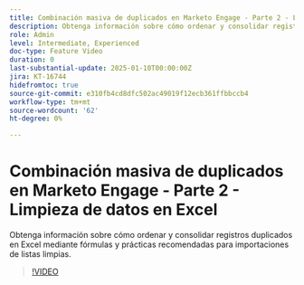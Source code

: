 ```yaml
---
title: Combinación masiva de duplicados en Marketo Engage - Parte 2 - Limpieza de datos en Excel
description: Obtenga información sobre cómo ordenar y consolidar registros duplicados en Excel mediante fórmulas y prácticas recomendadas para importaciones de listas limpias.
role: Admin
level: Intermediate, Experienced
doc-type: Feature Video
duration: 0
last-substantial-update: 2025-01-10T00:00:00Z
jira: KT-16744
hidefromtoc: true
source-git-commit: e310fb4cd8dfc502ac49019f12ecb361ffbbccb4
workflow-type: tm+mt
source-wordcount: '62'
ht-degree: 0%

---
```



# Combinación masiva de duplicados en Marketo Engage - Parte 2 - Limpieza de datos en Excel

Obtenga información sobre cómo ordenar y consolidar registros duplicados en Excel mediante fórmulas y prácticas recomendadas para importaciones de listas limpias.

>[!VIDEO](https://video.tv.adobe.com/v/3449681/?learn=on&enablevpops&captions=spa)
